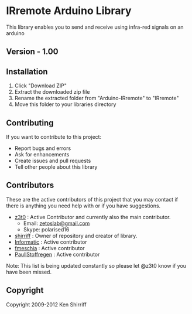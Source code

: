 # IRremote Arduino Library
This library enables you to send and receive using infra-red signals on an arduino

## Version - 1.00

## Installation
1. Click "Download ZIP" 
2. Extract the downloaded zip file 
3. Rename the extracted folder from "Arduino-IRremote" to "IRremote"
4. Move this folder to your libraries directory

## Contributing
If you want to contribute to this project:
- Report bugs and errors
- Ask for enhancements
- Create issues and pull requests
- Tell other people about this library

## Contributors
These are the active contributors of this project that you may contact if there is anything you need help with or if you have suggestions. 

- [z3t0](github.com/z3t0) : Active Contributor and currently also the main contributor.
  * Email: zetoslab@gmail.com
  * Skype: polarised16
- [shirriff](github.com/shirriff) : Owner of repository and creator of library.
- [Informatic](github.com/Informatic) : Active contributor
- [fmeschia](github.com/fmeschia) : Active contributor
- [PaullStoffregen](github.com/paullstroffregen) : Active contributor

Note: This list is being updated constantly so please let @z3t0 know if you have been missed.

## Copyright
Copyright 2009-2012 Ken Shirriff
